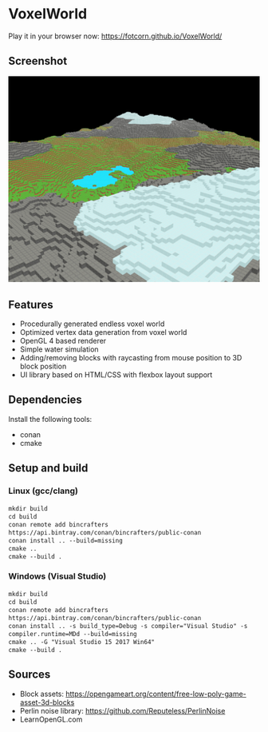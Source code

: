 # VoxelWorld

Play it in your browser now: https://fotcorn.github.io/VoxelWorld/

## Screenshot

![Screentshot](https://raw.githubusercontent.com/fotcorn/VoxelWorld/master/screenshot.png)

## Features
* Procedurally generated endless voxel world
* Optimized vertex data generation from voxel world
* OpenGL 4 based renderer
* Simple water simulation
* Adding/removing blocks with raycasting from mouse position to 3D block position
* UI library based on HTML/CSS with flexbox layout support

## Dependencies

Install the following tools:

- conan
- cmake

## Setup and build

### Linux (gcc/clang)

```
mkdir build
cd build
conan remote add bincrafters https://api.bintray.com/conan/bincrafters/public-conan
conan install .. --build=missing
cmake ..
cmake --build .
```

### Windows (Visual Studio)

```
mkdir build
cd build
conan remote add bincrafters https://api.bintray.com/conan/bincrafters/public-conan
conan install .. -s build_type=Debug -s compiler="Visual Studio" -s compiler.runtime=MDd --build=missing
cmake .. -G "Visual Studio 15 2017 Win64"
cmake --build .
```

## Sources

- Block assets: https://opengameart.org/content/free-low-poly-game-asset-3d-blocks
- Perlin noise library: https://github.com/Reputeless/PerlinNoise
- LearnOpenGL.com


